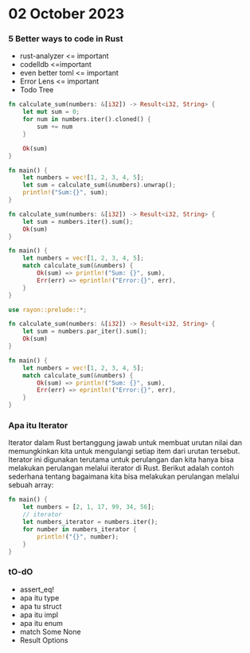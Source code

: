 # 02 October 2023

### 5 Better ways to code in Rust

- rust-analyzer <= important
- codelldb <=important
- even better toml <= important
- Error Lens <= important
- Todo Tree

```rust
fn calculate_sum(numbers: &[i32]) -> Result<i32, String> {
    let mut sum = 0;
    for num in numbers.iter().cloned() {
        sum += num
    }

    Ok(sum)
}

fn main() {
    let numbers = vec![1, 2, 3, 4, 5];
    let sum = calculate_sum(&numbers).unwrap();
    println!("Sum:{}", sum);
}
```

```rust
fn calculate_sum(numbers: &[i32]) -> Result<i32, String> {
    let sum = numbers.iter().sum();
    Ok(sum)
}

fn main() {
    let numbers = vec![1, 2, 3, 4, 5];
    match calculate_sum(&numbers) {
        Ok(sum) => println!("Sum: {}", sum),
        Err(err) => eprintln!("Error:{}", err),
    }
}

```

```rust
use rayon::prelude::*;

fn calculate_sum(numbers: &[i32]) -> Result<i32, String> {
    let sum = numbers.par_iter().sum();
    Ok(sum)
}

fn main() {
    let numbers = vec![1, 2, 3, 4, 5];
    match calculate_sum(&numbers) {
        Ok(sum) => println!("Sum: {}", sum),
        Err(err) => eprintln!("Error:{}", err),
    }
}
```

### Apa itu Iterator

Iterator dalam Rust bertanggung jawab untuk membuat urutan nilai dan memungkinkan kita untuk mengulangi setiap item dari urutan tersebut. Iterator ini digunakan terutama untuk perulangan dan kita hanya bisa melakukan perulangan melalui iterator di Rust. Berikut adalah contoh sederhana tentang bagaimana kita bisa melakukan perulangan melalui sebuah array:

```rust
fn main() {
    let numbers = [2, 1, 17, 99, 34, 56];
    // iterator
    let numbers_iterator = numbers.iter();
    for number in numbers_iterator {
        println!("{}", number);
    }
}

```

### tO-dO

- assert_eq!
- apa itu type
- apa tu struct
- apa itu impl
- apa itu enum
- match Some None
- Result Options
